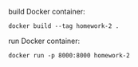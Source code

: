 build Docker container:

```shell
docker build --tag homework-2 .
```

run Docker container:

```shell
docker run -p 8000:8000 homework-2
```
